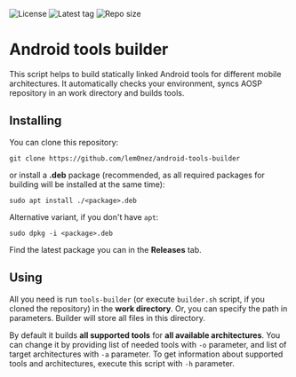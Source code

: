 ![License](https://img.shields.io/github/license/lem0nez/android-tools-builder.svg)
![Latest tag](https://img.shields.io/github/tag/lem0nez/android-tools-builder.svg)
![Repo size](https://img.shields.io/github/repo-size/lem0nez/android-tools-builder.svg)

# Android tools builder
This script helps to build statically linked Android tools for different mobile
architectures. It automatically checks your environment, syncs AOSP repository
in an work directory and builds tools.

## Installing
You can clone this repository:
```
git clone https://github.com/lem0nez/android-tools-builder
```
or install a **.deb** package (recommended, as all required
packages for building will be installed at the same time):
```
sudo apt install ./<package>.deb
```
Alternative variant, if you don't have `apt`:
```
sudo dpkg -i <package>.deb
```
Find the latest package you can in the **Releases** tab.

## Using
All you need is run `tools-builder` (or execute `builder.sh` script,
if you cloned the repository) in the **work directory**. Or, you can specify
the path in parameters. Builder will store all files in this directory.

By default it builds **all supported tools** for **all available architectures**.
You can change it by providing list of needed tools with `-o` parameter, and
list of target architectures with `-a` parameter. To get information about
supported tools and architectures, execute this script with `-h` parameter.
